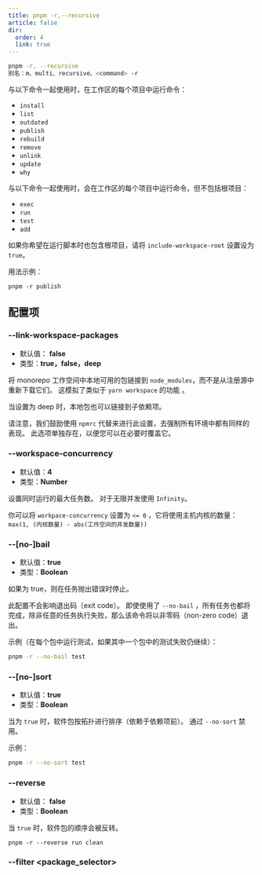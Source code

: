 ```yaml
---
title: pnpm -r,--recursive
article: false
dir:
  order: 4
  link: true
---
```


```bash
pnpm -r, --recursive
别名：m、multi、recursive、<command> -r
```

与以下命令一起使用时，在工作区的每个项目中运行命令：

- `install`
- `list`
- `outdated`
- `publish`
- `rebuild`
- `remove`
- `unlink`
- `update`
- `why`

与以下命令一起使用时，会在工作区的每个项目中运行命令，但不包括根项目：

- `exec`
- `run`
- `test`
- `add`

如果你希望在运行脚本时也包含根项目，请将 `include-workspace-root` 设置设为 `true`。

用法示例：

```text
pnpm -r publish
```



## 配置项

### --link-workspace-packages

- 默认值： **false**
- 类型：**true，false，deep**

将 monorepo 工作空间中本地可用的包链接到 `node_modules`，而不是从注册源中重新下载它们。 这模拟了类似于 `yarn workspace` 的功能 。

当设置为 deep 时，本地包也可以链接到子依赖项。

请注意，我们鼓励使用 `npmrc` 代替来进行此设置，去强制所有环境中都有同样的表现。 此选项单独存在，以便您可以在必要时覆盖它。

### --workspace-concurrency

- 默认值：**4**
- 类型：**Number**

设置同时运行的最大任务数。 对于无限并发使用 `Infinity`。

你可以将 `workpace-concurrency` 设置为 `<= 0` ，它将使用主机内核的数量： `max(1, (内核数量) - abs(工作空间的并发数量))`

### --[no-]bail

- 默认值：**true**
- 类型：**Boolean**

如果为 true，则在任务抛出错误时停止。

此配置不会影响退出码（exit code）。 即使使用了 `--no-bail` ，所有任务也都将完成，除非任意的任务执行失败，那么该命令将以非零码（non-zero code）退出。

示例（在每个包中运行测试，如果其中一个包中的测试失败仍继续）：

```sh
pnpm -r --no-bail test
```



### --[no-]sort

- 默认值：**true**
- 类型：**Boolean**

当为 `true` 时，软件包按拓扑进行排序（依赖于依赖项前）。 通过 `--no-sort` 禁用。

示例：

```sh
pnpm -r --no-sort test
```



### --reverse

- 默认值： **false**
- 类型：**Boolean**

当 `true` 时，软件包的顺序会被反转。

```text
pnpm -r --reverse run clean
```



### --filter <package_selector>